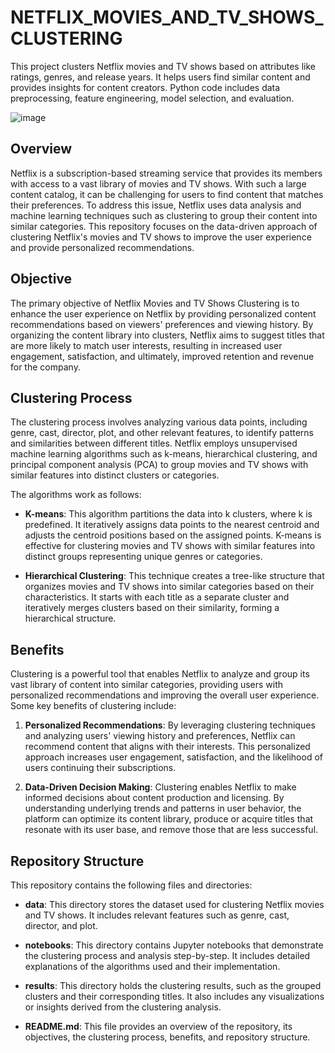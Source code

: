# NETFLIX_MOVIES_AND_TV_SHOWS_CLUSTERING
This project clusters Netflix movies and TV shows based on attributes like ratings, genres, and release years. It helps users find similar content and provides insights for content creators. Python code includes data preprocessing, feature engineering, model selection, and evaluation.

![image](https://github.com/Shraddha6999/NETFLIX_MOVIES_AND_TV_SHOWS_CLUSTERING/assets/123643720/13f1d989-c909-4b38-aca7-0c0ae4d64fd4)


## Overview

Netflix is a subscription-based streaming service that provides its members with access to a vast library of movies and TV shows. With such a large content catalog, it can be challenging for users to find content that matches their preferences. To address this issue, Netflix uses data analysis and machine learning techniques such as clustering to group their content into similar categories. This repository focuses on the data-driven approach of clustering Netflix's movies and TV shows to improve the user experience and provide personalized recommendations.

## Objective

The primary objective of Netflix Movies and TV Shows Clustering is to enhance the user experience on Netflix by providing personalized content recommendations based on viewers' preferences and viewing history. By organizing the content library into clusters, Netflix aims to suggest titles that are more likely to match user interests, resulting in increased user engagement, satisfaction, and ultimately, improved retention and revenue for the company.

## Clustering Process

The clustering process involves analyzing various data points, including genre, cast, director, plot, and other relevant features, to identify patterns and similarities between different titles. Netflix employs unsupervised machine learning algorithms such as k-means, hierarchical clustering, and principal component analysis (PCA) to group movies and TV shows with similar features into distinct clusters or categories.

The algorithms work as follows:

- **K-means**: This algorithm partitions the data into k clusters, where k is predefined. It iteratively assigns data points to the nearest centroid and adjusts the centroid positions based on the assigned points. K-means is effective for clustering movies and TV shows with similar features into distinct groups representing unique genres or categories.

- **Hierarchical Clustering**: This technique creates a tree-like structure that organizes movies and TV shows into similar categories based on their characteristics. It starts with each title as a separate cluster and iteratively merges clusters based on their similarity, forming a hierarchical structure.

## Benefits

Clustering is a powerful tool that enables Netflix to analyze and group its vast library of content into similar categories, providing users with personalized recommendations and improving the overall user experience. Some key benefits of clustering include:

1. **Personalized Recommendations**: By leveraging clustering techniques and analyzing users' viewing history and preferences, Netflix can recommend content that aligns with their interests. This personalized approach increases user engagement, satisfaction, and the likelihood of users continuing their subscriptions.

2. **Data-Driven Decision Making**: Clustering enables Netflix to make informed decisions about content production and licensing. By understanding underlying trends and patterns in user behavior, the platform can optimize its content library, produce or acquire titles that resonate with its user base, and remove those that are less successful.

## Repository Structure

This repository contains the following files and directories:

- **data**: This directory stores the dataset used for clustering Netflix movies and TV shows. It includes relevant features such as genre, cast, director, and plot.

- **notebooks**: This directory contains Jupyter notebooks that demonstrate the clustering process and analysis step-by-step. It includes detailed explanations of the algorithms used and their implementation.

- **results**: This directory holds the clustering results, such as the grouped clusters and their corresponding titles. It also includes any visualizations or insights derived from the clustering analysis.

- **README.md**: This file provides an overview of the repository, its objectives, the clustering process, benefits, and repository structure.


